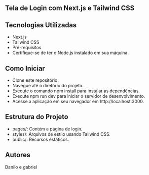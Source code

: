 ## Tela de Login com Next.js e Tailwind CSS

##  Tecnologias Utilizadas
- Next.js
- Tailwind CSS
- Pré-requisitos
- Certifique-se de ter o Node.js instalado em sua máquina.

## Como Iniciar
- Clone este repositório.
- Navegue até o diretório do projeto.
- Execute o comando npm install para instalar as dependências.
- Execute npm run dev para iniciar o servidor de desenvolvimento.
- Acesse a aplicação em seu navegador em http://localhost:3000.
## Estrutura do Projeto
- pages/: Contém a página de login.
- styles/: Arquivos de estilo usando Tailwind CSS.
- public/: Recursos estáticos.


## Autores
Danilo e gabriel
